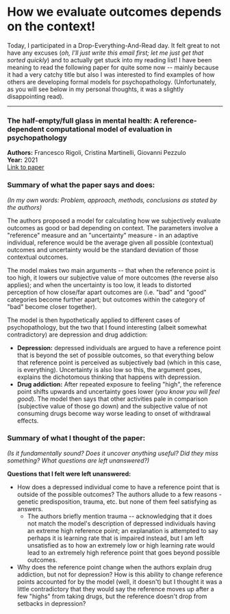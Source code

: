 # How we evaluate outcomes depends on the context!

Today, I participated in a Drop-Everything-And-Read day. It felt great to not have any excuses (_oh, I'll just write this email first; let me just get that sorted quickly_) and to actually get stuck into my reading list! I have been meaning to read the following paper for quite some now -- mainly because it had a very catchy title but also I was interested to find examples of how others are developing formal models for psychopathology. (Unfortunately, as you will see below in my personal thoughts, it was a slightly disappointing read).

---

### The half-empty/full glass in mental health: A reference-dependent computational model of evaluation in psychopathology  
**Authors:** Francesco Rigoli, Cristina Martinelli, Giovanni Pezzulo  
**Year:** 2021  
[Link to paper](https://journals.sagepub.com/doi/10.1177/2167702621998344)

### Summary of what the paper says and does:
*(In my own words: Problem, approach, methods, conclusions as stated by the authors)*

The authors proposed a model for calculating how we subjectively evaluate outcomes as good or bad depending on context. The parameters involve a "reference" measure and an "uncertainty" measure - in an adaptive individual, reference would be the average given all possible (contextual) outcomes and uncertainty would be the standard deviation of those contextual outcomes.

The model makes two main arguments -- that when the reference point is too high, it lowers our subjective value of more outcomes (the reverse also applies); and when the uncertainty is too low, it leads to distorted perception of how close/far apart outcomes are (i.e. "bad" and "good" categories become further apart; but outcomes within the category of "bad" become closer together).

The model is then hypothetically applied to different cases of psychopathology, but the two that I found interesting (albeit somewhat contradictory) are depression and drug addiction:  
- **Depression:** depressed individuals are argued to have a reference point that is beyond the set of possible outcomes, so that everything below that reference point is perceived as subjectively bad (which in this case, is everything). Uncertainty is also low so this, the argument goes, explains the dichotomous thinking that happens with depression.  
- **Drug addiction:** After repeated exposure to feeling "high", the reference point shifts upwards and uncertainty goes lower (_you know you will feel good_). The model then says that other activities pale in comparison (subjective value of those go down) and the subjective value of not consuming drugs become way worse leading to onset of withdrawal effects.

### Summary of what I thought of the paper:
*(Is it fundamentally sound? Does it uncover anything useful? Did they miss something? What questions are left unanswered?)*

**Questions that I felt were left unanswered:**
- How does a depressed individual come to have a reference point that is outside of the possible outcomes? The authors allude to a few reasons - genetic predisposition, trauma, etc. but none of them feel satisfying as answers.
    - The authors briefly mention trauma -- acknowledging that it does not match the model's description of depressed individuals having an extreme high reference point; an explanation is attempted to say perhaps it is learning rate that is impaired instead, but I am left unsatisfied as to how an extremely low or high learning rate would lead to an extremely high reference point that goes beyond possible outcomes.
- Why does the reference point change when the authors explain drug addiction, but not for depression? How is this ability to change reference points accounted for by the model (well, it doesn't) but I thought it was a little contradictory that they would say the reference moves up after a few "highs" from taking drugs, but the reference doesn't drop from setbacks in depression?



